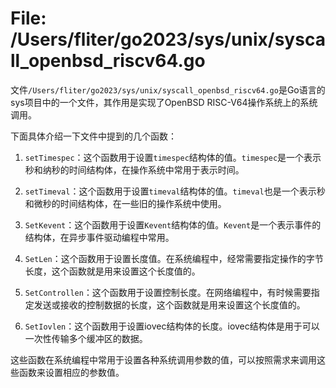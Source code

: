 # File: /Users/fliter/go2023/sys/unix/syscall_openbsd_riscv64.go

文件`/Users/fliter/go2023/sys/unix/syscall_openbsd_riscv64.go`是Go语言的sys项目中的一个文件，其作用是实现了OpenBSD RISC-V64操作系统上的系统调用。

下面具体介绍一下文件中提到的几个函数：

1. `setTimespec`：这个函数用于设置`timespec`结构体的值。`timespec`是一个表示秒和纳秒的时间结构体，在操作系统中常用于表示时间。

2. `setTimeval`：这个函数用于设置`timeval`结构体的值。`timeval`也是一个表示秒和微秒的时间结构体，在一些旧的操作系统中使用。

3. `SetKevent`：这个函数用于设置`Kevent`结构体的值。`Kevent`是一个表示事件的结构体，在异步事件驱动编程中常用。

4. `SetLen`：这个函数用于设置长度值。在系统编程中，经常需要指定操作的字节长度，这个函数就是用来设置这个长度值的。

5. `SetControllen`：这个函数用于设置控制长度。在网络编程中，有时候需要指定发送或接收的控制数据的长度，这个函数就是用来设置这个长度值的。

6. `SetIovlen`：这个函数用于设置iovec结构体的长度。iovec结构体是用于可以一次性传输多个缓冲区的数据。

这些函数在系统编程中常用于设置各种系统调用参数的值，可以按照需求来调用这些函数来设置相应的参数值。

